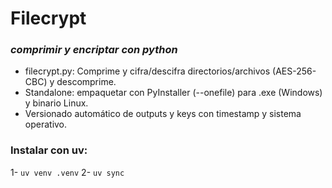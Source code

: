 # Filecrypt
### *comprimir y encriptar con python*
- filecrypt.py: Comprime y cifra/descifra directorios/archivos (AES-256-CBC) y descomprime.
- Standalone: empaquetar con PyInstaller (--onefile) para .exe (Windows) y binario Linux.
- Versionado automático de outputs y keys con timestamp y sistema operativo.

### Instalar con uv:
1- `uv venv .venv`
2- `uv sync`